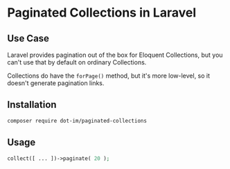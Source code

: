 # Paginated Collections in Laravel

## Use Case
Laravel provides pagination out of the box for Eloquent Collections, but you can't use that by default on ordinary Collections.

Collections do have the `forPage()` method, but it's more low-level, so it doesn't generate pagination links.


## Installation
```bash
composer require dot-im/paginated-collections
```

## Usage

```php
collect([ ... ])->paginate( 20 );
```
